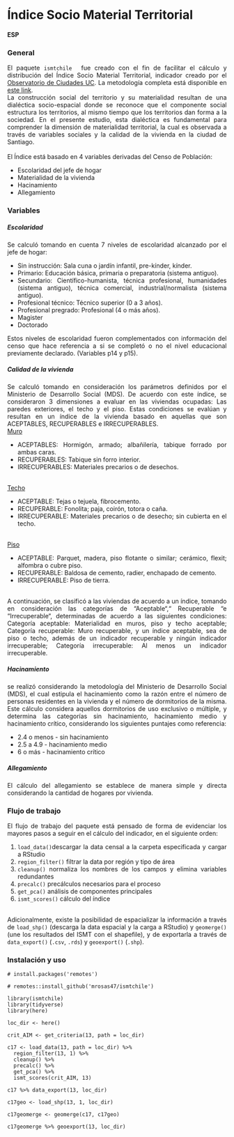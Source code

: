 <style>
  html {text-align: justify;}  
</style>

# Índice Socio Material Territorial

#### ESP

### General

El paquete ```ismtchile ``` fue creado con el fin de facilitar el cálculo y distribución del Índice Socio Material Territorial, indicador creado por el <a href='https://www.observatoriodeciudades.com'> Observatorio de Ciudades UC</a>. La metodología completa está disponible en <a href='https://ideocuc-ocuc.hub.arcgis.com/datasets/6ed956450cfc4293b7d90df3ce3474e4/about'>este link</a>. </br> La construcción social del territorio y su materialidad resultan de una dialéctica socio-espacial donde se reconoce que el componente social estructura los territorios, al mismo tiempo que los territorios dan forma a la sociedad. En el presente estudio, esta dialéctica es fundamental para comprender la dimensión de materialidad territorial, la cual es observada a través de variables sociales y la calidad de la vivienda en la ciudad de Santiago. </br> </br> El Índice está basado en 4 variables derivadas del Censo de Población: <ul><li>Escolaridad del jefe de hogar</li><li>Materialidad de la vivienda</li><li>Hacinamiento</li><li>Allegamiento</li></ul>

### Variables 

##### <b>Escolaridad</b>

Se calculó tomando en cuenta 7 niveles de escolaridad alcanzado por el jefe de hogar: <ul><li>Sin instrucción: Sala cuna o jardín infantil, pre-kínder, kínder.</li><li>Primario: Educación básica, primaria o preparatoria (sistema antiguo).</li><li>Secundario: Científico-humanista, técnica profesional, humanidades (sistema antiguo), técnica comercial, industrial/normalista (sistema antiguo).</li><li>Profesional técnico: Técnico superior (0 a 3 años).</li><li>Profesional pregrado: Profesional (4 o más años).</li><li>Magister</li><li>Doctorado</li></ul> Estos niveles de escolaridad fueron complementados con información del censo que hace referencia a si se completó o no el nivel educacional previamente declarado. (Variables p14 y p15).

##### <b>Calidad de la vivienda</b>

Se calculó tomando en consideración los parámetros definidos por el Ministerio de Desarrollo Social (MDS). De acuerdo con este índice, se consideraron 3 dimensiones a evaluar en las viviendas ocupadas: Las paredes exteriores, el techo y el piso. Estas condiciones se evalúan y resultan en un índice de la vivienda basado en aquellas que son ACEPTABLES, RECUPERABLES e IRRECUPERABLES. </br> <u>Muro</u> <ul><li>ACEPTABLES: Hormigón, armado; albañilería, tabique forrado por ambas caras.</li><li>RECUPERABLES: Tabique sin forro interior.</li><li>IRRECUPERABLES: Materiales precarios o de desechos.</li></ul> </br> <u>Techo</u> <ul><li>ACEPTABLE: Tejas o tejuela, fibrocemento.</li><li>RECUPERABLE: Fonolita; paja, coirón, totora o caña.</li><li>IRRECUPERABLE: Materiales precarios o de desecho; sin cubierta en el techo.</li></ul> </br> <u>Piso</u> <ul><li>ACEPTABLE: Parquet, madera, piso flotante o similar; cerámico, flexit; alfombra o cubre piso.</li><li>RECUPERABLE: Baldosa de cemento, radier, enchapado de cemento.</li><li>IRRECUPERABLE: Piso de tierra.</li></ul> </br> A continuación, se clasificó a las viviendas de acuerdo a un índice, tomando en consideración las categorías de “Aceptable“,“ Recuperable “e “Irrecuperable“, determinadas de acuerdo a las siguientes condiciones: Categoría aceptable: Materialidad en muros, piso y techo aceptable; Categoría recuperable: Muro recuperable, y un índice aceptable, sea de piso o techo, además de un indicador recuperable y ningún indicador irrecuperable; Categoría irrecuperable: Al menos un indicador irrecuperable.

##### <b>Hacinamiento</b>

se realizó considerando la metodología del Ministerio de Desarrollo Social (MDS), el cual estipula el hacinamiento como la razón entre el número de personas residentes en la vivienda y el número de dormitorios de la misma. Este cálculo considera aquellos dormitorios de uso exclusivo o múltiple, y determina las categorías sin hacinamiento, hacinamiento medio y hacinamiento crítico, considerando los siguientes puntajes como referencia: </br> <ul><li>2.4 o menos - sin hacinamiento</li><li>2.5 a 4.9 - hacinamiento medio</li><li>6 o más - hacinamiento crítico</li></ul>

##### <b>Allegamiento</b>

El cálculo del allegamiento se establece de manera simple y directa considerando la cantidad de hogares por vivienda.

### Flujo de trabajo

El flujo de trabajo del paquete está pensado de forma de evidenciar los mayores pasos a seguir en el cálculo del indicador, en el siguiente orden:  </br> <ol><li>```load_data()```descargar la data censal a la carpeta especificada y cargar a RStudio</li><li>```region_filter()``` filtrar la data por región y tipo de área</li><li>```cleanup()``` normaliza los nombres de los campos y elimina variables redundantes</li><li>```precalc()``` precálculos necesarios para el proceso</li><li>```get_pca()``` análisis de componentes principales</li><li>```ismt_scores()``` cálculo del índice</li></ol> </br> Adicionalmente, existe la posibilidad de espacializar la información a través de ```load_shp()``` (descarga la data espacial y la carga a RStudio) y ```geomerge()``` (une los resultados del ISMT con el shapefile), y de exportarla a través de ```data_export()``` (```.csv```, ```.rds```) y ```geoexport()``` (```.shp```).

### Instalación y uso

```
# install.packages('remotes')

# remotes::install_github('mrosas47/ismtchile')

library(ismtchile)
library(tidyverse)
library(here)

loc_dir <- here()

crit_AIM <- get_criteria(13, path = loc_dir)

c17 <- load_data(13, path = loc_dir) %>% 
  region_filter(13, 1) %>% 
  cleanup() %>% 
  precalc() %>% 
  get_pca() %>% 
  ismt_scores(crit_AIM, 13)
  
c17 %>% data_export(13, loc_dir)

c17geo <- load_shp(13, 1, loc_dir)

c17geomerge <- geomerge(c17, c17geo)

c17geomerge %>% geoexport(13, loc_dir)
```
